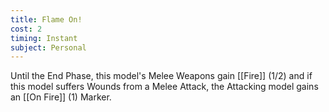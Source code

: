 ```yaml
---
title: Flame On!
cost: 2
timing: Instant
subject: Personal
---
```

Until the End Phase, this model's Melee Weapons gain [[Fire]] (1/2) and if this model suffers Wounds from a Melee Attack, the Attacking model gains an [[On Fire]] (1) Marker.